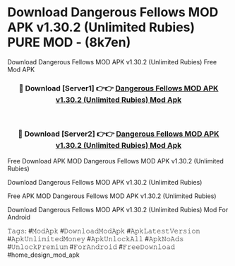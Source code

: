 # Download Dangerous Fellows MOD APK v1.30.2 (Unlimited Rubies) PURE MOD - (8k7en)
Download Dangerous Fellows MOD APK v1.30.2 (Unlimited Rubies) Free Mod APK

<div align="center">
<h3>🔴 Download [Server1] 👉👉 <a href="https://apk-comot.site?title=Dangerous_Fellows_MOD_APK_v1.30.2_(Unlimited_Rubies)">Dangerous Fellows MOD APK v1.30.2 (Unlimited Rubies) Mod Apk</a></h3><br>

<h3>🔴 Download [Server2] 👉👉 <a href="https://apk-comot.site?title=Dangerous_Fellows_MOD_APK_v1.30.2_(Unlimited_Rubies)">Dangerous Fellows MOD APK v1.30.2 (Unlimited Rubies) Mod Apk</a></h3>
</div>


Free Download APK MOD Dangerous Fellows MOD APK v1.30.2 (Unlimited Rubies)

Download Dangerous Fellows MOD APK v1.30.2 (Unlimited Rubies) 

Free APK MOD Dangerous Fellows MOD APK v1.30.2 (Unlimited Rubies) 

Download Dangerous Fellows MOD APK v1.30.2 (Unlimited Rubies) Mod For Android

𝚃𝚊𝚐𝚜: #𝙼𝚘𝚍𝙰𝚙𝚔 #𝙳𝚘𝚠𝚗𝚕𝚘𝚊𝚍𝙼𝚘𝚍𝙰𝚙𝚔 #𝙰𝚙𝚔𝙻𝚊𝚝𝚎𝚜𝚝𝚅𝚎𝚛𝚜𝚒𝚘𝚗 #𝙰𝚙𝚔𝚄𝚗𝚕𝚒𝚖𝚒𝚝𝚎𝚍𝙼𝚘𝚗𝚎𝚢 #𝙰𝚙𝚔𝚄𝚗𝚕𝚘𝚌𝚔𝙰𝚕𝚕 #𝙰𝚙𝚔𝙽𝚘𝙰𝚍𝚜 #𝚄𝚗𝚕𝚘𝚌𝚔𝙿𝚛𝚎𝚖𝚒𝚞𝚖 #𝙵𝚘𝚛𝙰𝚗𝚍𝚛𝚘𝚒𝚍 #𝙵𝚛𝚎𝚎𝙳𝚘𝚠𝚗𝚕𝚘𝚊𝚍 #home_design_mod_apk